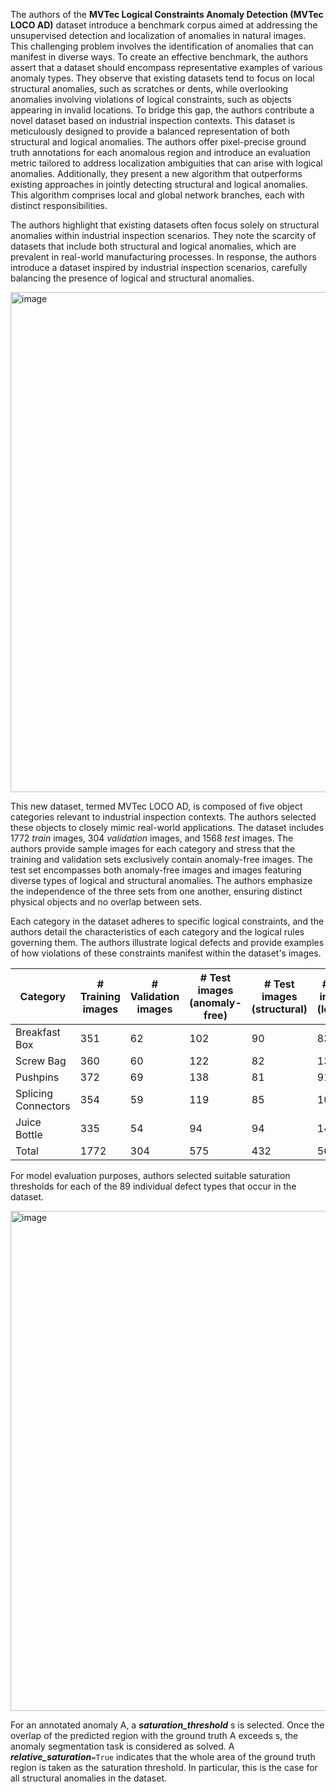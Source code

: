 The authors of the **MVTec Logical Constraints Anomaly Detection (MVTec LOCO AD)** dataset introduce a benchmark corpus aimed at addressing the unsupervised detection and localization of anomalies in natural images. This challenging problem involves the identification of anomalies that can manifest in diverse ways. To create an effective benchmark, the authors assert that a dataset should encompass representative examples of various anomaly types. They observe that existing datasets tend to focus on local structural anomalies, such as scratches or dents, while overlooking anomalies involving violations of logical constraints, such as objects appearing in invalid locations. To bridge this gap, the authors contribute a novel dataset based on industrial inspection contexts. This dataset is meticulously designed to provide a balanced representation of both structural and logical anomalies. The authors offer pixel-precise ground truth annotations for each anomalous region and introduce an evaluation metric tailored to address localization ambiguities that can arise with logical anomalies. Additionally, they present a new algorithm that outperforms existing approaches in jointly detecting structural and logical anomalies. This algorithm comprises local and global network branches, each with distinct responsibilities.

The authors highlight that existing datasets often focus solely on structural anomalies within industrial inspection scenarios. They note the scarcity of datasets that include both structural and logical anomalies, which are prevalent in real-world manufacturing processes. In response, the authors introduce a dataset inspired by industrial inspection scenarios, carefully balancing the presence of logical and structural anomalies.

<img src="https://github.com/supervisely/supervisely/assets/78355358/c99da33b-dd46-482b-b986-dc5f31f88a73" alt="image" width="800">

This new dataset, termed MVTec LOCO AD, is composed of five object categories relevant to industrial inspection contexts. The authors selected these objects to closely mimic real-world applications. The dataset includes 1772 *train* images, 304 *validation* images, and 1568 *test* images. The authors provide sample images for each category and stress that the training and validation sets exclusively contain anomaly-free images. The test set encompasses both anomaly-free images and images featuring diverse types of logical and structural anomalies. The authors emphasize the independence of the three sets from one another, ensuring distinct physical objects and no overlap between sets.

Each category in the dataset adheres to specific logical constraints, and the authors detail the characteristics of each category and the logical rules governing them. The authors illustrate logical defects and provide examples of how violations of these constraints manifest within the dataset's images.

| Category            | # Training images | # Validation images | # Test images (anomaly-free) | # Test images (structural) | # Test images (logical) | # Defect types | Image width | Image height |
| ------------------- | ----------------- | ------------------- | ---------------------------- | -------------------------- | ----------------------- | -------------- | ----------- | ------------ |
| Breakfast Box       | 351               | 62                  | 102                          | 90                         | 83                      | 22             | 1600        | 1280         |
| Screw Bag           | 360               | 60                  | 122                          | 82                         | 137                     | 20             | 1600        | 1100         |
| Pushpins            | 372               | 69                  | 138                          | 81                         | 91                      | 8              | 1700        | 1000         |
| Splicing Connectors | 354               | 59                  | 119                          | 85                         | 108                     | 21             | 1700        | 850          |
| Juice Bottle        | 335               | 54                  | 94                           | 94                         | 142                     | 18             | 800         | 1600         |
| Total               | 1772              | 304                 | 575                          | 432                        | 561                     | 89             | –          | –           |

For model evaluation purposes, authors selected suitable saturation thresholds for each of the 89 individual defect types that occur in the dataset.

<img src="https://github.com/supervisely/supervisely/assets/78355358/f1e25f20-a981-4d8e-85e0-9cc90d73c6d8" alt="image" width="800">

For an annotated anomaly A, a ***saturation_threshold*** s is selected. Once the overlap of the predicted region with the ground truth A exceeds s, the anomaly segmentation task is considered as solved. A ***relative_saturation***`=True` indicates that the whole area of the ground truth region is taken as the saturation threshold. In particular, this is the case for all structural anomalies in the dataset.
